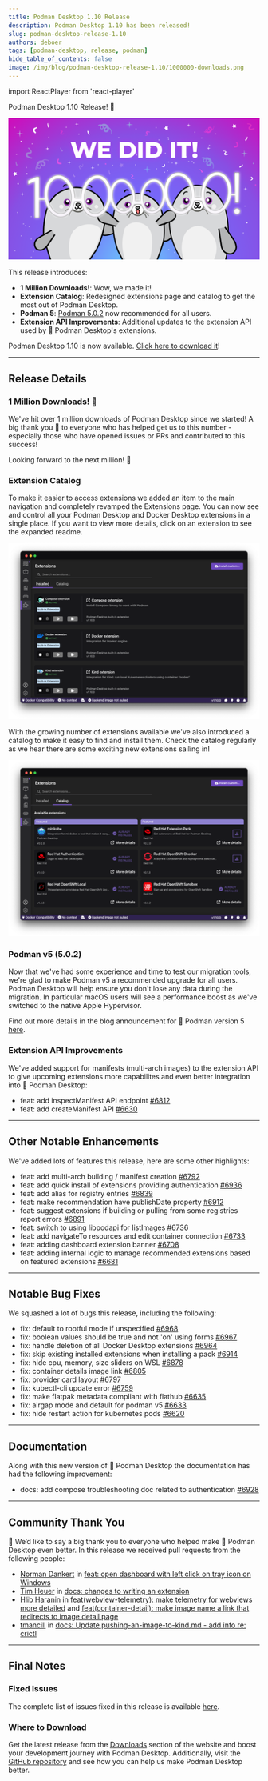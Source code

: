 ```yaml
---
title: Podman Desktop 1.10 Release
description: Podman Desktop 1.10 has been released!
slug: podman-desktop-release-1.10
authors: deboer
tags: [podman-desktop, release, podman]
hide_table_of_contents: false
image: /img/blog/podman-desktop-release-1.10/1000000-downloads.png
---
```


import ReactPlayer from 'react-player'

Podman Desktop 1.10 Release! 🎉

![Podman-desktop-1-10-hero](img/podman-desktop-release-1.10/1000000-downloads.png)

This release introduces:

- **1 Million Downloads!**: Wow, we made it!
- **Extension Catalog**: Redesigned extensions page and catalog to get the most out of Podman Desktop.
- **Podman 5**: [Podman 5.0.2](https://github.com/containers/podman/releases/tag/v5.0.2) now recommended for all users.
- **Extension API Improvements**: Additional updates to the extension API used by 🦭 Podman Desktop's extensions.

Podman Desktop 1.10 is now available. [Click here to download it](/downloads)!

<!--truncate-->

---

## Release Details

### 1 Million Downloads! 🎉

We've hit over 1 million downloads of Podman Desktop since we started! A big thank you 🙏 to everyone
who has helped get us to this number - especially those who have opened issues or PRs and contributed
to this success!

Looking forward to the next million! 🚀

### Extension Catalog

To make it easier to access extensions we added an item to the main navigation and completely revamped
the Extensions page. You can now see and control all your Podman Desktop and Docker Desktop extensions
in a single place. If you want to view more details, click on an extension to see the expanded readme.

![extensions](img/podman-desktop-release-1.10/extensions.png)

With the growing number of extensions available we've also introduced a catalog to make it easy to find
and install them. Check the catalog regularly as we hear there are some exciting new extensions sailing in!

![extension catalog](img/podman-desktop-release-1.10/extension-catalog.png)

### Podman v5 (5.0.2)

Now that we've had some experience and time to test our migration tools, we're glad to make Podman v5 a
recommended upgrade for all users. Podman Desktop will help ensure you don't lose any data during the
migration. In particular macOS users will see a performance boost as we've switched to the native
Apple Hypervisor.

Find out more details in the blog announcement for 🦭 Podman version 5 [here](https://blog.podman.io/2024/03/podman-5-0-has-been-released/).

### Extension API Improvements

We've added support for manifests (multi-arch images) to the extension API to give upcoming extensions
more capabilites and even better integration into 🦭 Podman Desktop:

- feat: add inspectManifest API endpoint [#6812](https://github.com/containers/podman-desktop/pull/6812)
- feat: add createManifest API [#6630](https://github.com/containers/podman-desktop/pull/6630)

---

## Other Notable Enhancements

We've added lots of features this release, here are some other highlights:

- feat: add multi-arch building / manifest creation [#6792](https://github.com/containers/podman-desktop/pull/6792)
- feat: add quick install of extensions providing authentication [#6936](https://github.com/containers/podman-desktop/pull/6936)
- feat: add alias for registry entries [#6839](https://github.com/containers/podman-desktop/pull/6839)
- feat: make recommendation have publishDate property [#6912](https://github.com/containers/podman-desktop/pull/6912)
- feat: suggest extensions if building or pulling from some registries report errors [#6891](https://github.com/containers/podman-desktop/pull/6891)
- feat: switch to using libpodapi for listImages [#6736](https://github.com/containers/podman-desktop/pull/6736)
- feat: add navigateTo resources and edit container connection [#6733](https://github.com/containers/podman-desktop/pull/6733)
- feat: adding dashboard extension banner [#6708](https://github.com/containers/podman-desktop/pull/6708)
- feat: adding internal logic to manage recommended extensions based on featured extensions [#6681](https://github.com/containers/podman-desktop/pull/6681)

---

## Notable Bug Fixes

We squashed a lot of bugs this release, including the following:

- fix: default to rootful mode if unspecified [#6968](https://github.com/containers/podman-desktop/pull/6968)
- fix: boolean values should be true and not 'on' using forms [#6967](https://github.com/containers/podman-desktop/pull/6967)
- fix: handle deletion of all Docker Desktop extensions [#6964](https://github.com/containers/podman-desktop/pull/6964)
- fix: skip existing installed extensions when installing a pack [#6914](https://github.com/containers/podman-desktop/pull/6914)
- fix: hide cpu, memory, size sliders on WSL [#6878](https://github.com/containers/podman-desktop/pull/6878)
- fix: container details image link [#6805](https://github.com/containers/podman-desktop/pull/6805)
- fix: provider card layout [#6797](https://github.com/containers/podman-desktop/pull/6797)
- fix: kubectl-cli update error [#6759](https://github.com/containers/podman-desktop/pull/6759)
- fix: make flatpak metadata compliant with flathub [#6635](https://github.com/containers/podman-desktop/pull/6635)
- fix: airgap mode and default for podman v5 [#6633](https://github.com/containers/podman-desktop/pull/6633)
- fix: hide restart action for kubernetes pods [#6620](https://github.com/containers/podman-desktop/pull/6620)

---

## Documentation

Along with this new version of 🦭 Podman Desktop the documentation has had the following improvement:

- docs: add compose troubleshooting doc related to authentication [#6928](https://github.com/containers/podman-desktop/pull/6928)

---

## Community Thank You

🎉 We’d like to say a big thank you to everyone who helped make 🦭 Podman Desktop even better. In this release we received pull requests from the following people:

- [Norman Dankert](https://github.com/totkeks) in [feat: open dashboard with left click on tray icon on Windows](https://github.com/containers/podman-desktop/pull/6750)
- [Tim Heuer](https://github.com/timheuer) in [docs: changes to writing an extension](https://github.com/containers/podman-desktop/pull/6715)
- [Hlib Haranin](https://github.com/GLEF1X) in [feat(webview-telemetry): make telemetry for webviews more detailed](https://github.com/containers/podman-desktop/pull/6692) and [feat(container-detail): make image name a link that redirects to image detail page](https://github.com/containers/podman-desktop/pull/6628)
- [tmancill](https://github.com/tmancill) in [docs: Update pushing-an-image-to-kind.md - add info re: crictl](https://github.com/containers/podman-desktop/pull/6666)

---

## Final Notes

### Fixed Issues

The complete list of issues fixed in this release is available [here](https://github.com/containers/podman-desktop/issues?q=is%3Aclosed+milestone%3A1.10.0).

### Where to Download

Get the latest release from the [Downloads](/downloads) section of the website and boost your development journey with Podman Desktop. Additionally, visit the [GitHub repository](https://github.com/containers/podman-desktop) and see how you can help us make Podman Desktop better.
